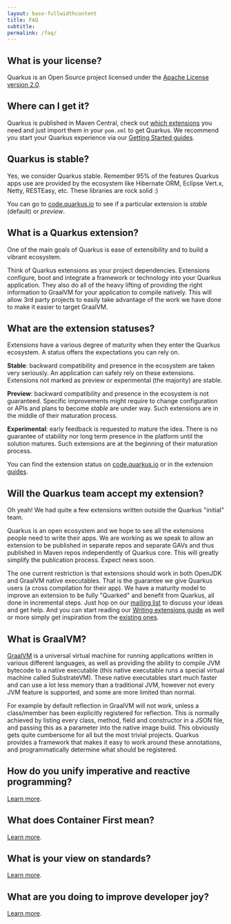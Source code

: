 ```yaml
---
layout: base-fullwidthcontent
title: FAQ
subtitle:
permalink: /faq/
---
```



## What is your license?

Quarkus is an Open Source project licensed under the [Apache License version 2.0](https://www.apache.org/licenses/LICENSE-2.0).

## Where can I get it?

Quarkus is published in Maven Central, check out [which extensions](/extensions) you need and just import them in your `pom.xml` to get Quarkus. We recommend you start your Quarkus experience via our [Getting Started guides](/get-started).

## Quarkus is stable?

Yes, we consider Quarkus stable. Remember 95% of the features Quarkus apps use are provided by the ecosystem like Hibernate ORM, Eclipse Vert.x, Netty, RESTEasy, etc. These libraries are rock solid :)

You can go to [code.quarkus.io](https://code.quarkus.io/) to see if a particular extension is _stable_ (default) or _preview_.

## What is a Quarkus extension?

One of the main goals of Quarkus is ease of extensibility and to build a vibrant ecosystem.

Think of Quarkus extensions as your project dependencies. Extensions configure, boot and integrate a framework or technology into your Quarkus application. They also do all of the heavy lifting of providing the right information to GraalVM for your application to compile natively. This will allow 3rd party projects to easily take advantage of the work we have done to make it easier to target GraalVM.

## What are the extension statuses?

Extensions have a various degree of maturity when they enter the Quarkus ecosystem. A status offers the expectations you can rely on.

**Stable**: backward compatibility and presence in the ecosystem are taken very seriously. An application can safely rely on these extensions. Extensions not marked as preview or experimental (the majority) are stable.

**Preview**: backward compatibility and presence in the ecosystem is not guaranteed. Specific improvements might require to change configuration or APIs and plans to become _stable_ are under way. Such extensions are in the middle of their maturation process.

**Experimental**: early feedback is requested to mature the idea. There is no guarantee of stability nor long term presence in the platform until the solution matures. Such extensions are at the beginning of their maturation process.

You can find the extension status on [code.quarkus.io](https://code.quarkus.io) or in the extension [guides](/guides/).

## Will the Quarkus team accept my extension?

Oh yeah! We had quite a few extensions written outside the Quarkus "initial" team.

Quarkus is an open ecosystem and we hope to see all the extensions people need to write their apps. We are working as we speak to allow an extension to be published in separate repos and separate GAVs and thus published in Maven repos independently of Quarkus core. This will greatly simplify the publication process. Expect news soon.

The one current restriction is that extensions should work in both OpenJDK and GraalVM native executables. That is the guarantee we give Quarkus users (a cross compilation for their app). We have a maturity model to improve an extension to be fully "Quarked" and benefit from Quarkus, all done in incremental steps. Just hop on our [mailing list](https://quarkus.io/community/#discussions) to discuss your ideas and get help. And you can start reading our [Writing extensions guide](https://quarkus.io/guides/writing-extensions) as well or more simply get inspiration from the [existing ones](https://github.com/quarkusio/quarkus/tree/master/extensions).

## What is GraalVM?

[GraalVM](https://www.graalvm.org) is a universal virtual machine for running applications written in various different languages, as well as providing the ability to compile JVM bytecode to a native executable (this native executable runs a special virtual machine called SubstrateVM). These native executables start much faster and can use a lot less memory than a traditional JVM, however not every JVM feature is supported, and some are more limited than normal.

For example by default reflection in GraalVM will not work, unless a class/member has been explicitly registered for reflection. This is normally achieved by listing every class, method, field and constructor in a JSON file, and passing this as a parameter into the native image build. This obviously gets quite cumbersome for all but the most trivial projects. Quarkus provides a framework that makes it easy to work around these annotations, and programmatically determine what should be registered.

## How do you unify imperative and reactive programming?

[Learn more](/vision/continuum).

## What does Container First mean?

[Learn more](/vision/container-first).

## What is your view on standards?

[Learn more](/vision/standards).

## What are you doing to improve developer joy?

[Learn more](/vision/developer-joy).